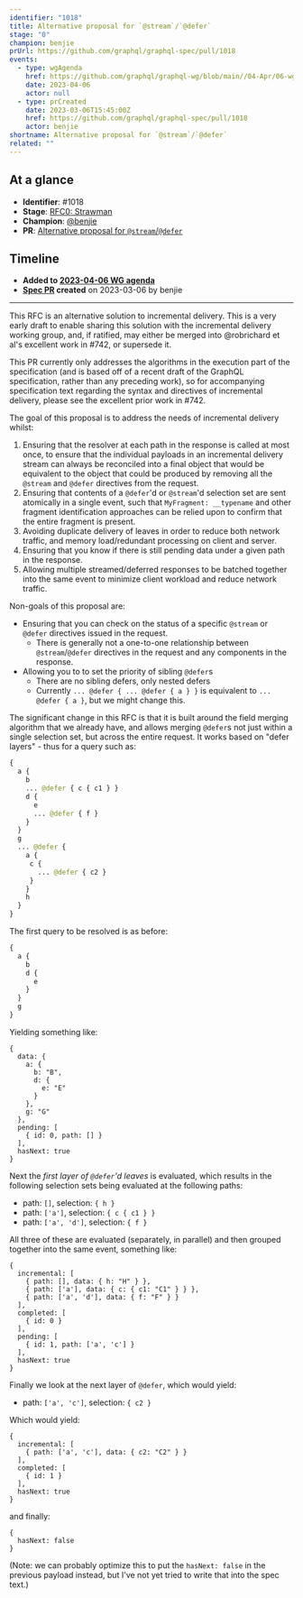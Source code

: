 ```yaml
---
identifier: "1018"
title: Alternative proposal for `@stream`/`@defer`
stage: "0"
champion: benjie
prUrl: https://github.com/graphql/graphql-spec/pull/1018
events:
  - type: wgAgenda
    href: https://github.com/graphql/graphql-wg/blob/main//04-Apr/06-wg-primary.md
    date: 2023-04-06
    actor: null
  - type: prCreated
    date: 2023-03-06T15:45:00Z
    href: https://github.com/graphql/graphql-spec/pull/1018
    actor: benjie
shortname: Alternative proposal for `@stream`/`@defer`
related: ""
---
```


## At a glance

- **Identifier**: #1018
- **Stage**: [RFC0: Strawman](https://github.com/graphql/graphql-spec/blob/main/CONTRIBUTING.md#stage-0-strawman)
- **Champion**: [@benjie](https://github.com/benjie)
- **PR**: [Alternative proposal for `@stream`/`@defer`](https://github.com/graphql/graphql-spec/pull/1018)

<!-- BEGIN_CUSTOM_TEXT -->



<!-- END_CUSTOM_TEXT -->

## Timeline

- **Added to [2023-04-06 WG agenda](https://github.com/graphql/graphql-wg/blob/main//04-Apr/06-wg-primary.md)**
- **[Spec PR](https://github.com/graphql/graphql-spec/pull/1018) created** on 2023-03-06 by benjie

<!-- VERBATIM -->

---

This RFC is an alternative solution to incremental delivery. This is a very early draft to enable sharing this solution with the incremental delivery working group, and, if ratified, may either be merged into @robrichard et al's excellent work in #742, or supersede it.

This PR currently only addresses the algorithms in the execution part of the specification (and is based off of a recent draft of the GraphQL specification, rather than any preceding work), so for accompanying specification text regarding the syntax and directives of incremental delivery, please see the excellent prior work in #742.

The goal of this proposal is to address the needs of incremental delivery whilst:

1. Ensuring that the resolver at each path in the response is called at most once, to ensure that the individual payloads in an incremental delivery stream can always be reconciled into a final object that would be equivalent to the object that could be produced by removing all the `@stream` and `@defer` directives from the request.
2. Ensuring that contents of a `@defer`'d or `@stream`'d selection set are sent atomically in a single event, such that `MyFragment: __typename` and other fragment identification approaches can be relied upon to confirm that the entire fragment is present.
3. Avoiding duplicate delivery of leaves in order to reduce both network traffic, and memory load/redundant processing on client and server.
4. Ensuring that you know if there is still pending data under a given path in the response.
5. Allowing multiple streamed/deferred responses to be batched together into the same event to minimize client workload and reduce network traffic.

Non-goals of this proposal are:

- Ensuring that you can check on the status of a specific `@stream` or `@defer` directives issued in the request.
  - There is generally not a one-to-one relationship between `@stream`/`@defer` directives in the request and any components in the response.
- Allowing you to to set the priority of sibling `@defer`s
  - There are no sibling defers, only nested defers
  - Currently `... @defer { ... @defer { a } }` is equivalent to `... @defer { a }`, but we might change this.

The significant change in this RFC is that it is built around the field merging algorithm that we already have, and allows merging `@defer`s not just within a single selection set, but across the entire request. It works based on "defer layers" - thus for a query such as:

```graphql
{
  a {
    b
    ... @defer { c { c1 } }
    d {
      e
      ... @defer { f }
    }
  }
  g
  ... @defer {
    a {
     c {
       ... @defer { c2 }
     }
    }
    h
  }
}
```

The first query to be resolved is as before:

```graphql
{
  a {
    b
    d {
      e
    }
  }
  g
}
```

Yielding something like:

```json5
{
  data: {
    a: {
      b: "B",
      d: {
        e: "E"
      }
    },
    g: "G"
  },
  pending: [
    { id: 0, path: [] }
  ],
  hasNext: true
}
```

Next the _first layer of `@defer`'d leaves_ is evaluated, which results in the following selection sets being evaluated at the following paths:

- path: `[]`, selection: `{ h }`
- path: `['a']`, selection: `{ c { c1 } }`
- path: `['a', 'd']`, selection: `{ f }`

All three of these are evaluated (separately, in parallel) and then grouped together into the same event, something like:

```json5
{
  incremental: [
    { path: [], data: { h: "H" } },
    { path: ['a'], data: { c: { c1: "C1" } } },
    { path: ['a', 'd'], data: { f: "F" } }
  ],
  completed: [
    { id: 0 }
  ],
  pending: [
    { id: 1, path: ['a', 'c'] }
  ],
  hasNext: true
}
```

Finally we look at the next layer of `@defer`, which would yield:

- path: `['a', 'c']`, selection: `{ c2 }`

Which would yield:

```json5
{
  incremental: [
    { path: ['a', 'c'], data: { c2: "C2" } }
  ],
  completed: [
    { id: 1 }
  ],
  hasNext: true
}
```

and finally:

```json5
{
  hasNext: false
}
```

(Note: we can probably optimize this to put the `hasNext: false` in the previous payload instead, but I've not yet tried to write that into the spec text.)
